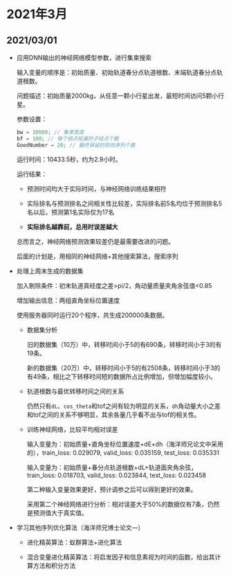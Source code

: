 # 2021年3月

## 2021/03/01

* 应用DNN输出的神经网络模型参数，进行集束搜索

	输入变量的顺序是：初始质量、初始轨道春分点轨道根数、末端轨道春分点轨道根数。

	问题描述：初始质量2000kg，从任意一颗小行星出发，最短时间访问5颗小行星。

	参数设置：

	```c++
    bw = 10000; // 集束宽度
    bf = 100; // 每个结点拓展的子结点个数
    GoodNumber = 20; // 最终保留的较优序列个数
    ```

	运行时间：10433.5秒，约为2.9小时。

	运行结果：

	* 预测时间均大于实际时间，与神经网络训练结果相符

    * 实际排名与预测排名之间相关性比较差，实际排名前5名均位于预测排名5名以后，预测第1名实际仅为17名

    * **实际排名越靠前，总用时误差越大**

    总而言之，神经网络预测效果较差仍是最需要改进的问题。

    后面的计划是，用相同的神经网络+其他搜索算法，搜索序列

* 处理上周末生成的数据集

	加入剔除条件：初末轨道真经度之差>pi/2，角动量质量夹角余弦值<0.85

    增加输出信息：两组直角坐标位置速度

    使用服务器同时运行20个程序，共生成200000条数据。

    * 数据集分析

		旧的数据集（10万）中，转移时间小于5的有690条，转移时间小于3的有19条。

		新的数据集（20万）中，转移时间小于5的有2508条，转移时间小于3的有49条，相比之下转移时间短的数据所占比例增加，但增加幅度较小。

	* 轨道根数与最优转移时间之间的关系

		仍然只有`dL`、`cos_theta`和tof之间有较为明显的关系，`dh`角动量大小之差和tof之间的关系不够明显，其余各量几乎看不出与tof的相关性。

	* 训练神经网络，比较平均相对误差

		输入变量为：初始质量+直角坐标位置速度+dE+dh（海洋师兄论文中采用的），train_loss: 0.029079, valid_loss: 0.035159, test_loss: 0.035331

		输入变量为：初始质量+春分点轨道根数+dL+轨道面夹角余弦，train_loss: 0.018703, valid_loss: 0.023844, test_loss: 0.023458

		第二种输入变量效果更好，预计调参之后可以得到更好的效果。

		采用第二个神经网络进行分析：相对误差大于50%的数据仅有7条，仍然是预测值大于真实值。

* 学习其他序列优化算法（海洋师兄博士论文—）

	* 进化精英算法：蚁群算法+进化算法

	* 混合变量进化精英算法：将启发因子和信息素视为时间的函数，给出其计算方法和积分方法
